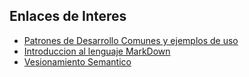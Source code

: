 Enlaces de Interes
----
* [Patrones de Desarrollo Comunes y ejemplos de uso](https://medium.com/@maniakhitoccori/los-10-patrones-comunes-de-arquitectura-de-software-d8b9047edf0b)
* [Introduccion al lenguaje MarkDown](https://programminghistorian.org/es/lecciones/introduccion-a-markdown)
* [Vesionamiento Semantico](https://culturainformatica.co/que-es-versionamiento-semantico-aqui-te-lo-explicamos/)
